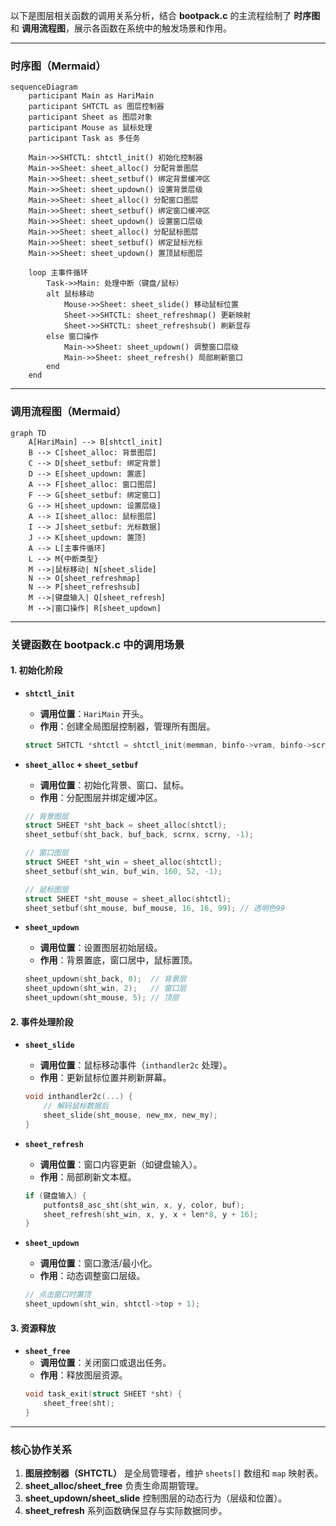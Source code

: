 以下是图层相关函数的调用关系分析，结合 **bootpack.c** 的主流程绘制了 **时序图** 和 **调用流程图**，展示各函数在系统中的触发场景和作用。

---

### **时序图（Mermaid）**
```mermaid
sequenceDiagram
    participant Main as HariMain
    participant SHTCTL as 图层控制器
    participant Sheet as 图层对象
    participant Mouse as 鼠标处理
    participant Task as 多任务

    Main->>SHTCTL: shtctl_init() 初始化控制器
    Main->>Sheet: sheet_alloc() 分配背景图层
    Main->>Sheet: sheet_setbuf() 绑定背景缓冲区
    Main->>Sheet: sheet_updown() 设置背景层级
    Main->>Sheet: sheet_alloc() 分配窗口图层
    Main->>Sheet: sheet_setbuf() 绑定窗口缓冲区
    Main->>Sheet: sheet_updown() 设置窗口层级
    Main->>Sheet: sheet_alloc() 分配鼠标图层
    Main->>Sheet: sheet_setbuf() 绑定鼠标光标
    Main->>Sheet: sheet_updown() 置顶鼠标图层

    loop 主事件循环
        Task->>Main: 处理中断（键盘/鼠标）
        alt 鼠标移动
            Mouse->>Sheet: sheet_slide() 移动鼠标位置
            Sheet->>SHTCTL: sheet_refreshmap() 更新映射
            Sheet->>SHTCTL: sheet_refreshsub() 刷新显存
        else 窗口操作
            Main->>Sheet: sheet_updown() 调整窗口层级
            Main->>Sheet: sheet_refresh() 局部刷新窗口
        end
    end
```

---

### **调用流程图（Mermaid）**
```mermaid
graph TD
    A[HariMain] --> B[shtctl_init]
    B --> C[sheet_alloc: 背景图层]
    C --> D[sheet_setbuf: 绑定背景]
    D --> E[sheet_updown: 置底]
    A --> F[sheet_alloc: 窗口图层]
    F --> G[sheet_setbuf: 绑定窗口]
    G --> H[sheet_updown: 设置层级]
    A --> I[sheet_alloc: 鼠标图层]
    I --> J[sheet_setbuf: 光标数据]
    J --> K[sheet_updown: 置顶]
    A --> L[主事件循环]
    L --> M{中断类型}
    M -->|鼠标移动| N[sheet_slide]
    N --> O[sheet_refreshmap]
    N --> P[sheet_refreshsub]
    M -->|键盘输入| Q[sheet_refresh]
    M -->|窗口操作| R[sheet_updown]
```

---

### **关键函数在 bootpack.c 中的调用场景**
#### **1. 初始化阶段**
- **`shtctl_init`**  
  - **调用位置**：`HariMain` 开头。  
  - **作用**：创建全局图层控制器，管理所有图层。
  ```c
  struct SHTCTL *shtctl = shtctl_init(memman, binfo->vram, binfo->scrnx, bininfo->scrny);
  ```

- **`sheet_alloc` + `sheet_setbuf`**  
  - **调用位置**：初始化背景、窗口、鼠标。  
  - **作用**：分配图层并绑定缓冲区。  
  ```c
  // 背景图层
  struct SHEET *sht_back = sheet_alloc(shtctl);
  sheet_setbuf(sht_back, buf_back, scrnx, scrny, -1);
  
  // 窗口图层
  struct SHEET *sht_win = sheet_alloc(shtctl);
  sheet_setbuf(sht_win, buf_win, 160, 52, -1);
  
  // 鼠标图层
  struct SHEET *sht_mouse = sheet_alloc(shtctl);
  sheet_setbuf(sht_mouse, buf_mouse, 16, 16, 99); // 透明色99
  ```

- **`sheet_updown`**  
  - **调用位置**：设置图层初始层级。  
  - **作用**：背景置底，窗口居中，鼠标置顶。  
  ```c
  sheet_updown(sht_back, 0);  // 背景层
  sheet_updown(sht_win, 2);   // 窗口层
  sheet_updown(sht_mouse, 5); // 顶层
  ```

#### **2. 事件处理阶段**
- **`sheet_slide`**  
  - **调用位置**：鼠标移动事件（`inthandler2c` 处理）。  
  - **作用**：更新鼠标位置并刷新屏幕。  
  ```c
  void inthandler2c(...) {
      // 解码鼠标数据后
      sheet_slide(sht_mouse, new_mx, new_my);
  }
  ```

- **`sheet_refresh`**  
  - **调用位置**：窗口内容更新（如键盘输入）。  
  - **作用**：局部刷新文本框。  
  ```c
  if (键盘输入) {
      putfonts8_asc_sht(sht_win, x, y, color, buf);
      sheet_refresh(sht_win, x, y, x + len*8, y + 16);
  }
  ```

- **`sheet_updown`**  
  - **调用位置**：窗口激活/最小化。  
  - **作用**：动态调整窗口层级。  
  ```c
  // 点击窗口时置顶
  sheet_updown(sht_win, shtctl->top + 1);
  ```

#### **3. 资源释放**
- **`sheet_free`**  
  - **调用位置**：关闭窗口或退出任务。  
  - **作用**：释放图层资源。  
  ```c
  void task_exit(struct SHEET *sht) {
      sheet_free(sht);
  }
  ```

---

### **核心协作关系**
1. **图层控制器（SHTCTL）** 是全局管理者，维护 `sheets[]` 数组和 `map` 映射表。  
2. **sheet_alloc/sheet_free** 负责生命周期管理。  
3. **sheet_updown/sheet_slide** 控制图层的动态行为（层级和位置）。  
4. **sheet_refresh** 系列函数确保显存与实际数据同步。

